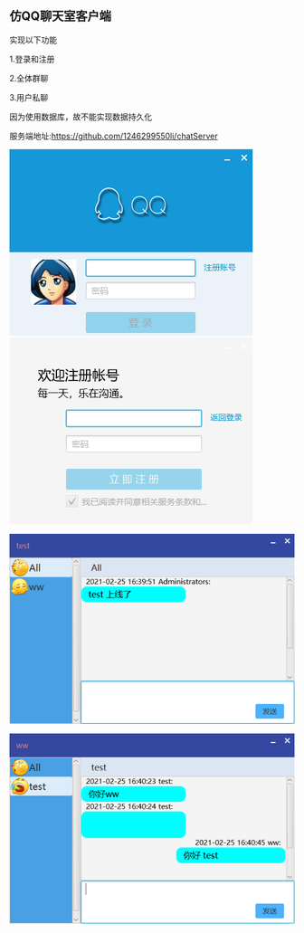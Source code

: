 ## 仿QQ聊天室客户端

实现以下功能

1.登录和注册

2.全体群聊

3.用户私聊

因为使用数据库，故不能实现数据持久化

服务端地址:https://github.com/1246299550li/chatServer

![avatar](png/1.png)![avatar](png/2.png)

![avatar](png/3.png)

![avatar](png/4.png)